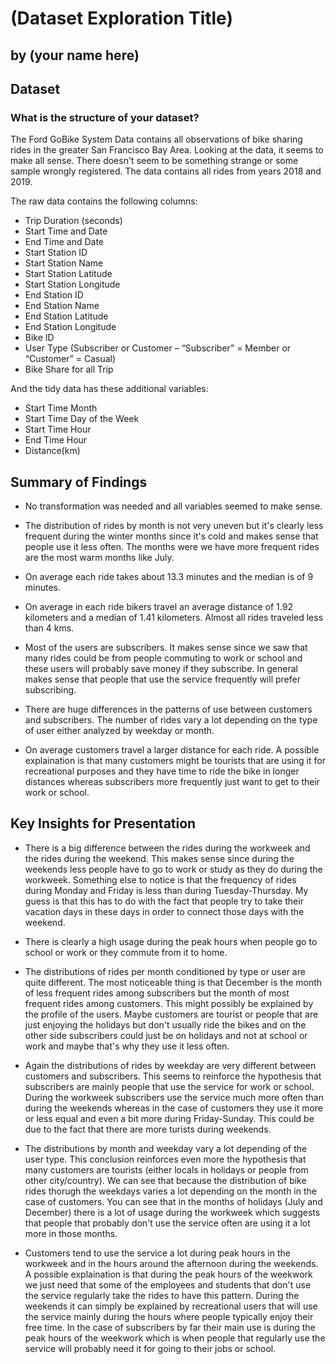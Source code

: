 # (Dataset Exploration Title)
## by (your name here)


## Dataset

### What is the structure of your dataset?

The Ford GoBike System Data contains all observations of bike sharing rides in the greater San Francisco Bay Area. Looking at the data, it seems to make all sense. There doesn't seem to be something strange or some sample wrongly registered. The data contains all rides from years 2018 and 2019.

The raw data contains the following columns:
- Trip Duration (seconds)
- Start Time and Date
- End Time and Date
- Start Station ID
- Start Station Name
- Start Station Latitude
- Start Station Longitude
- End Station ID
- End Station Name
- End Station Latitude
- End Station Longitude
- Bike ID
- User Type (Subscriber or Customer – “Subscriber” = Member or “Customer” = Casual)
- Bike Share for all Trip

And the tidy data has these additional variables:
- Start Time Month
- Start Time Day of the Week
- Start Time Hour
- End Time Hour
- Distance(km)


## Summary of Findings

- No transformation was needed and all variables seemed to make sense.

- The distribution of rides by month is not very uneven but it's clearly less frequent during the winter months since it's cold and makes sense that people use it less often. The months were we have more frequent rides are the most warm months like July.

- On average each ride takes about 13.3 minutes and the median is of 9 minutes.

- On average in each ride bikers travel an average distance of 1.92 kilometers and a median of 1.41 kilometers. Almost all rides traveled less than 4 kms.

- Most of the users are subscribers. It makes sense since we saw that many rides could be from people commuting to work or school and these users will probably save money if they subscribe. In general makes sense that people that use the service frequently will prefer subscribing.

- There are huge differences in the patterns of use between customers and subscribers. The number of rides vary a lot depending on the type of user either analyzed by weekday or month.

- On average customers travel a larger distance for each ride. A possible explaination is that many customers might be tourists that are using it for recreational purposes and they have time to ride the bike in longer distances whereas subscribers more frequently just want to get to their work or school.

## Key Insights for Presentation

- There is a big difference between the rides during the workweek and the rides during the weekend. This makes sense since during the weekends less people have to go to work or study as they do during the workweek. Something else to notice is that the frequency of rides during Monday and Friday is less than during Tuesday-Thursday. My guess is that this has to do with the fact that people try to take their vacation days in these days in order to connect those days with the weekend.

- There is clearly a high usage during the peak hours when people go to school or work or they commute from it to home.

- The distributions of rides per month conditioned by type or user are quite different. The most noticeable thing is that December is the month of less frequent rides among subscribers but the month of most frequent rides among customers. This might possibly be explained by the profile of the users. Maybe customers are tourist or people that are just enjoying the holidays but don't usually ride the bikes and on the other side subscribers could just be on holidays and not at school or work and maybe that's why they use it less often.

- Again the distributions of rides by weekday are very different between customers and subscribers. This seems to reinforce the hypothesis that subscribers are mainly people that use the service for work or school. During the workweek subscribers use the service much more often than during the weekends whereas in the case of customers they use it more or less equal and even a bit more during Friday-Sunday. This could be due to the fact that there are more turists during weekends.

- The distributions by month and weekday vary a lot depending of the user type. This conclusion reinforces even more the hypothesis that many customers are tourists (either locals in holidays or people from other city/country). We can see that because the distribution of bike rides thorugh the weekdays varies a lot depending on the month in the case of customers. You can see that in the months of holidays (July and December) there is a lot of usage during the workweek which suggests that people that probably don't use the service often are using it a lot more in those months.

- Customers tend to use the service a lot during peak hours in the workweek and in the hours around the afternoon during the weekends. A possible explaination is that during the peak hours of the weekwork we just need that some of the employees and students that don't use the service regularly take the rides to have this pattern. During the weekends it can simply be explained by recreational users that will use the service mainly during the hours where people typically enjoy their free time. In the case of subscribers by far their main use is during the peak hours of the weekwork which is when people that regularly use the service will probably need it for going to their jobs or school.